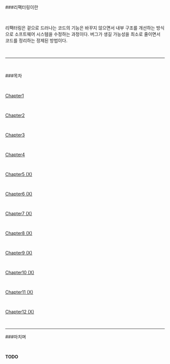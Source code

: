 <br>

###리팩터링이란

<br>

리팩터링은 겉으로 드러나는 코드의 기능은 바꾸지 않으면서 내부 구조를 개선하는 방식으로 소프트웨어 시스템을 수정하는 과정이다. 버그가 생길 가능성을 최소로 줄이면서 코드를 정리하는 정제된 방법이다.

<br>

---

<br>

###목차

<br>

[Chapter1](./Chapter1.md)

<br>

[Chapter2](./Chapter2.md)

<br>

[Chapter3](./Chapter3.md)

<br>

[Chapter4](./Chapter4.md)

<br>

[Chapter5 (X)]()

<br>

[Chapter6 (X)]()

<br>

[Chapter7 (X)]()

<br>

[Chapter8 (X)]()

<br>

[Chapter9 (X)]()

<br>

[Chapter10 (X)]()

<br>

[Chapter11 (X)]()

<br>

[Chapter12 (X)]()

<br>

---

###마치며

<br>

**TODO**

<br>